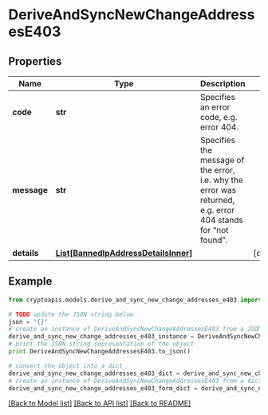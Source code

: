 # DeriveAndSyncNewChangeAddressesE403


## Properties
Name | Type | Description | Notes
------------ | ------------- | ------------- | -------------
**code** | **str** | Specifies an error code, e.g. error 404. | 
**message** | **str** | Specifies the message of the error, i.e. why the error was returned, e.g. error 404 stands for “not found”. | 
**details** | [**List[BannedIpAddressDetailsInner]**](BannedIpAddressDetailsInner.md) |  | [optional] 

## Example

```python
from cryptoapis.models.derive_and_sync_new_change_addresses_e403 import DeriveAndSyncNewChangeAddressesE403

# TODO update the JSON string below
json = "{}"
# create an instance of DeriveAndSyncNewChangeAddressesE403 from a JSON string
derive_and_sync_new_change_addresses_e403_instance = DeriveAndSyncNewChangeAddressesE403.from_json(json)
# print the JSON string representation of the object
print DeriveAndSyncNewChangeAddressesE403.to_json()

# convert the object into a dict
derive_and_sync_new_change_addresses_e403_dict = derive_and_sync_new_change_addresses_e403_instance.to_dict()
# create an instance of DeriveAndSyncNewChangeAddressesE403 from a dict
derive_and_sync_new_change_addresses_e403_form_dict = derive_and_sync_new_change_addresses_e403.from_dict(derive_and_sync_new_change_addresses_e403_dict)
```
[[Back to Model list]](../README.md#documentation-for-models) [[Back to API list]](../README.md#documentation-for-api-endpoints) [[Back to README]](../README.md)


